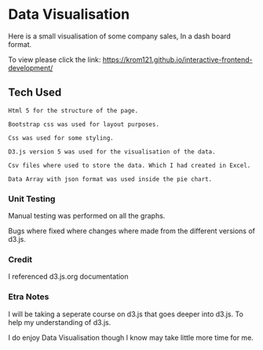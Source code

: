 # Data Visualisation

Here is a small visualisation of some company sales, In a dash board format.

 To view please click the link:  <https://krom121.github.io/interactive-frontend-development/>

## Tech Used

    Html 5 for the structure of the page.

    Bootstrap css was used for layout purposes.

    Css was used for some styling.

    D3.js version 5 was used for the visualisation of the data.

    Csv files where used to store the data. Which I had created in Excel.

    Data Array with json format was used inside the pie chart.

### Unit Testing

 Manual testing was performed on all the graphs.

 Bugs where fixed where changes where made from the different versions of d3.js.

### Credit

 I referenced d3.js.org documentation

### Etra Notes

 I will be taking a seperate course on d3.js that goes deeper into d3.js. To help my understanding of d3.js.

 I do enjoy Data Visualisation though I know may take little more time for me.
